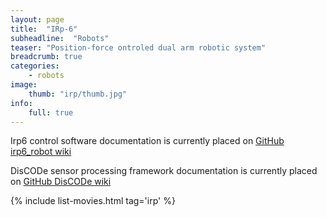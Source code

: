 ```yaml
---
layout: page
title:  "IRp-6"
subheadline:  "Robots"
teaser: "Position-force ontroled dual arm robotic system"
breadcrumb: true
categories:
    - robots
image:
    thumb: "irp/thumb.jpg"
info:
    full: true
---
```


Irp6 control software documentation is currently placed on <a href="http://github.com/RCPRG-ros-pkg/irp6_robot/wiki">GitHub irp6_robot wiki</a>

DisCODe sensor processing framework documentation is currently placed on <a href="https://github.com/DisCODe/DisCODe/wiki">GitHub DisCODe wiki</a>

{% include list-movies.html tag='irp' %}